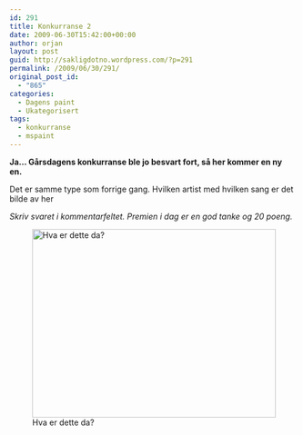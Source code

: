 ```yaml
---
id: 291
title: Konkurranse 2
date: 2009-06-30T15:42:00+00:00
author: orjan
layout: post
guid: http://sakligdotno.wordpress.com/?p=291
permalink: /2009/06/30/291/
original_post_id:
  - "865"
categories:
  - Dagens paint
  - Ukategorisert
tags:
  - konkurranse
  - mspaint
---
```

**Ja&#8230; Gårsdagens konkurranse ble jo besvart fort, så her kommer en ny en.**

Det er samme type som forrige gang. Hvilken artist med hvilken sang er det bilde av her

_Skriv svaret i kommentarfeltet. Premien i dag er en god tanke og 20 poeng._
  
<figure id="attachment_290" style="width: 428px" class="wp-caption aligncenter"><img src="http://46.101.118.241/wp-content/uploads/2009/06/konk_v2.png" alt="Hva er dette da?" title="konk_v2" width="428" height="332" class="size-full wp-image-290" srcset="http://46.101.118.241/wp-content/uploads/2009/06/konk_v2.png 428w, http://46.101.118.241/wp-content/uploads/2009/06/konk_v2-300x233.png 300w" sizes="(max-width: 428px) 100vw, 428px" /><figcaption class="wp-caption-text">Hva er dette da?</figcaption></figure>